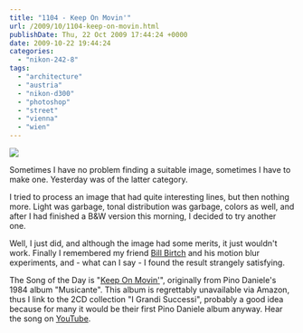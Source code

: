 ```yaml
---
title: "1104 - Keep On Movin'"
url: /2009/10/1104-keep-on-movin.html
publishDate: Thu, 22 Oct 2009 17:44:24 +0000
date: 2009-10-22 19:44:24
categories: 
  - "nikon-242-8"
tags: 
  - "architecture"
  - "austria"
  - "nikon-d300"
  - "photoshop"
  - "street"
  - "vienna"
  - "wien"
---
```

<a target="_blank" href="https://d25zfm9zpd7gm5.cloudfront.net/1200x1200/2009/20091021_143812_ps.jpg"><img src="https://d25zfm9zpd7gm5.cloudfront.net/0600x0600/2009/20091021_143812_ps.jpg" /></a>

Sometimes I have no problem finding a suitable image, sometimes I have to make one. Yesterday was of the latter category.

 I tried to process an image that had quite interesting lines, but then nothing more. Light was garbage, tonal distribution was garbage, colors as well, and after I had finished a B&amp;W version this morning, I decided to try another one. 

Well, I just did, and although the image had some merits, it just wouldn't work. Finally I remembered my friend <a target="_blank" href="http://blabirch.blogspot.com/">Bill Birtch</a> and his motion blur experiments, and - what can I say - I found the result strangely satisfying.

The Song of the Day is "<a target="_blank" href="http://www.lyricsmode.com/lyrics/p/pino_daniele/keep_on_movin.html">Keep On Movin'</a>", originally from Pino Daniele's 1984 album "Musicante". This album is regrettably unavailable via Amazon, thus I link to the 2CD collection "I Grandi Successi", probably a good idea because for many it would be their first Pino Daniele album anyway. Hear the song on <a target="_blank" href="http://www.youtube.com/watch?v=x_DL4L25Fw0">YouTube</a>.
